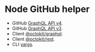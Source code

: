 # Node GitHub helper

- GitHub [GraphQL API v4](https://developer.github.com/v4/).
- GitHub [GraphQL API v3](https://developer.github.com/v3/).
- Client [@octokit/graphql](https://github.com/octokit/graphql.js).
- Client [@octokit/rest](https://github.com/octokit/rest.js).
- CLI [yargs](https://github.com/yargs/yargs).
